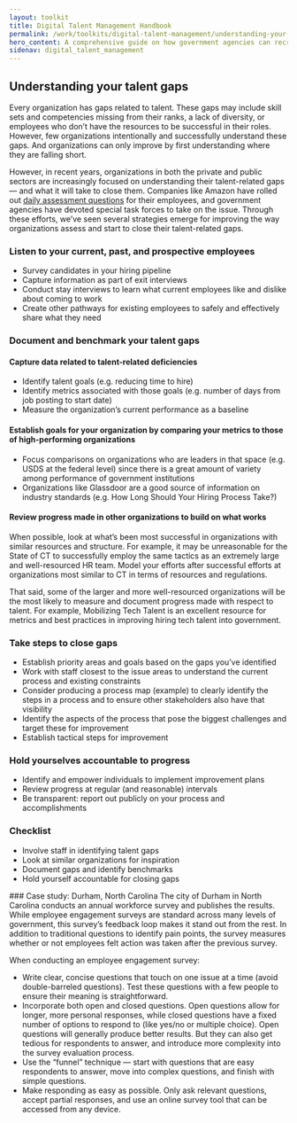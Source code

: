 ```yaml
---
layout: toolkit
title: Digital Talent Management Handbook
permalink: /work/toolkits/digital-talent-management/understanding-your-talent-gaps/
hero_content: A comprehensive guide on how government agencies can recruit, hire, onboard, and retain digital talent.
sidenav: digital_talent_management
---
```


## Understanding your talent gaps
Every organization has gaps related to talent. These gaps may include skill sets and competencies missing from their ranks, a lack of diversity, or employees who don’t have the resources to be successful in their roles. However, few organizations intentionally and successfully understand these gaps. And organizations can only improve by first understanding where they are falling short.

However, in recent years, organizations in both the private and public sectors  are increasingly focused on understanding their talent-related gaps — and what it will take to close them. Companies like Amazon have rolled out [daily assessment questions](https://www.cnbc.com/2018/03/30/amazon-employee-reaction-to-hr-programs-connections-forte.html) for their employees, and government agencies have devoted special task forces to take on the issue. Through these efforts, we’ve seen several strategies emerge for improving the way organizations assess and start to close their talent-related gaps.

### Listen to your current, past, and prospective employees
- Survey candidates in your hiring pipeline
- Capture information as part of exit interviews
- Conduct stay interviews to learn what current employees like and dislike about coming to work
- Create other pathways for existing employees to safely and effectively share what they need

### Document and benchmark your talent gaps
#### Capture data related to talent-related deficiencies
- Identify talent goals (e.g. reducing time to hire)
- Identify metrics associated with those goals (e.g. number of days from job posting to start date)
- Measure the organization’s current performance as a baseline

#### Establish goals for your organization by comparing your metrics to those of high-performing organizations
- Focus comparisons on organizations who are leaders in that space (e.g. USDS at the federal level) since there is a great amount of variety among performance of government institutions
- Organizations like Glassdoor are a good source of information on industry standards (e.g. How Long Should Your Hiring Process Take?)

#### Review progress made in other organizations to build on what works
When possible, look at what’s been most successful in organizations with similar resources and structure. For example, it may be unreasonable for the State of CT to successfully employ the same tactics as an extremely large and well-resourced HR team. Model your efforts after successful efforts at organizations most similar to CT in terms of resources and regulations.

That said, some of the larger and more well-resourced organizations will be the most likely to measure and document progress made with respect to talent. For example, Mobilizing Tech Talent is an excellent resource for metrics and best practices in improving hiring tech talent into government.

### Take steps to close gaps
- Establish priority areas and goals based on the gaps you’ve identified
- Work with staff closest to the issue areas to understand the current process and existing constraints
- Consider producing a process map (example) to clearly identify the steps in a process and to ensure other stakeholders also have that visibility
- Identify the aspects of the process that pose the biggest challenges and target these for improvement
- Establish tactical steps for improvement

### Hold yourselves accountable to progress
- Identify and empower individuals to implement improvement plans
- Review progress at regular (and reasonable) intervals
- Be transparent: report out publicly on your process and accomplishments

### Checklist
- Involve staff in identifying talent gaps
- Look at similar organizations for inspiration
- Document gaps and identify benchmarks
- Hold yourself accountable for closing gaps

<div class='bg-warning p-4 mt-5' markdown='1'>
### Case study: Durham, North Carolina
The city of Durham in North Carolina conducts an annual workforce survey and publishes the results. While employee engagement surveys are standard across many levels of government, this survey’s feedback loop makes it stand out from the rest. In addition to traditional questions to identify pain points, the survey measures whether or not employees felt action was taken after the previous survey.

When conducting an employee engagement survey:
- Write clear, concise questions that touch on one issue at a time (avoid double-barreled questions). Test these questions with a few people to ensure their meaning is straightforward.
- Incorporate both open and closed questions. Open questions allow for longer, more personal responses, while closed questions have a fixed number of options to respond to (like yes/no or multiple choice). Open questions will generally produce better results. But they can also get tedious for respondents to answer, and introduce more complexity into the survey evaluation process.
- Use the “funnel” technique — start with questions that are easy respondents to answer, move into complex questions, and finish with simple questions.
- Make responding as easy as possible. Only ask relevant questions, accept partial responses, and use an online survey tool that can be accessed from any device.
</div>
